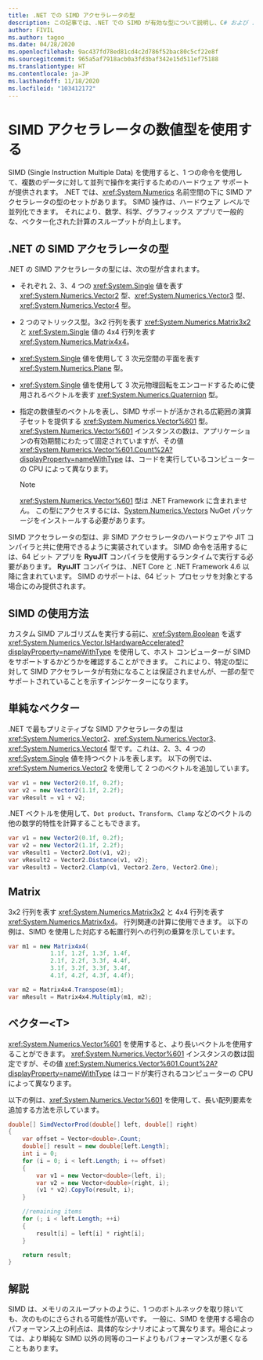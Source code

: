```yaml
---
title: .NET での SIMD アクセラレータの型
description: この記事では、.NET での SIMD が有効な型について説明し、C# および .NET でハードウェアの SIMD 操作を使用する方法について示します。
author: FIVIL
ms.author: tagoo
ms.date: 04/28/2020
ms.openlocfilehash: 9ac437fd78ed81cd4c2d786f52bac80c5cf22e8f
ms.sourcegitcommit: 965a5af7918acb0a3fd3baf342e15d511ef75188
ms.translationtype: HT
ms.contentlocale: ja-JP
ms.lasthandoff: 11/18/2020
ms.locfileid: "103412172"
---
```

# <a name="use-simd-accelerated-numeric-types"></a>SIMD アクセラレータの数値型を使用する

SIMD (Single Instruction Multiple Data) を使用すると、1 つの命令を使用して、複数のデータに対して並列で操作を実行するためのハードウェア サポートが提供されます。 .NET では、<xref:System.Numerics> 名前空間の下に SIMD アクセラレータの型のセットがあります。 SIMD 操作は、ハードウェア レベルで並列化できます。 それにより、数学、科学、グラフィックス アプリで一般的な、ベクター化された計算のスループットが向上します。

## <a name="net-simd-accelerated-types"></a>.NET の SIMD アクセラレータの型

.NET の SIMD アクセラレータの型には、次の型が含まれます。

- それぞれ 2、3、4 つの <xref:System.Single> 値を表す <xref:System.Numerics.Vector2> 型、<xref:System.Numerics.Vector3> 型、<xref:System.Numerics.Vector4> 型。

- 2 つのマトリックス型。3x2 行列を表す <xref:System.Numerics.Matrix3x2> と <xref:System.Single> 値の 4x4 行列を表す <xref:System.Numerics.Matrix4x4>。

- <xref:System.Single> 値を使用して 3 次元空間の平面を表す <xref:System.Numerics.Plane> 型。

- <xref:System.Single> 値を使用して 3 次元物理回転をエンコードするために使用されるベクトルを表す <xref:System.Numerics.Quaternion> 型。

- 指定の数値型のベクトルを表し、SIMD サポートが活かされる広範囲の演算子セットを提供する <xref:System.Numerics.Vector%601> 型。 <xref:System.Numerics.Vector%601> インスタンスの数は、アプリケーションの有効期間にわたって固定されていますが、その値 <xref:System.Numerics.Vector%601.Count%2A?displayProperty=nameWithType> は、コードを実行しているコンピューターの CPU によって異なります。

  > [!NOTE]
  > <xref:System.Numerics.Vector%601> 型は .NET Framework に含まれません。 この型にアクセスするには、[System.Numerics.Vectors](https://www.nuget.org/packages/System.Numerics.Vectors) NuGet パッケージをインストールする必要があります。
  
SIMD アクセラレータの型は、非 SIMD アクセラレータのハードウェアや JIT コンパイラと共に使用できるように実装されています。 SIMD 命令を活用するには、64 ビット アプリを **RyuJIT** コンパイラを使用するランタイムで実行する必要があります。 **RyuJIT** コンパイラは、.NET Core と .NET Framework 4.6 以降に含まれています。 SIMD のサポートは、64 ビット プロセッサを対象とする場合にのみ提供されます。

## <a name="how-to-use-simd"></a>SIMD の使用方法

カスタム SIMD アルゴリズムを実行する前に、<xref:System.Boolean> を返す <xref:System.Numerics.Vector.IsHardwareAccelerated?displayProperty=nameWithType> を使用して、ホスト コンピューターが SIMD をサポートするかどうかを確認することができます。 これにより、特定の型に対して SIMD アクセラレータが有効になることは保証されませんが、一部の型でサポートされていることを示すインジケーターになります。

## <a name="simple-vectors"></a>単純なベクター

.NET で最もプリミティブな SIMD アクセラレータの型は <xref:System.Numerics.Vector2>、<xref:System.Numerics.Vector3>、<xref:System.Numerics.Vector4> 型です。これは、2、3、4 つの <xref:System.Single> 値を持つベクトルを表します。 以下の例では、<xref:System.Numerics.Vector2> を使用して 2 つのベクトルを追加しています。

```csharp
var v1 = new Vector2(0.1f, 0.2f);
var v2 = new Vector2(1.1f, 2.2f);
var vResult = v1 + v2;
```

.NET ベクトルを使用して、`Dot product`、`Transform`、`Clamp` などのベクトルの他の数学的特性を計算することもできます。

```csharp
var v1 = new Vector2(0.1f, 0.2f);
var v2 = new Vector2(1.1f, 2.2f);
var vResult1 = Vector2.Dot(v1, v2);
var vResult2 = Vector2.Distance(v1, v2);
var vResult3 = Vector2.Clamp(v1, Vector2.Zero, Vector2.One);
```

## <a name="matrix"></a>Matrix

3x2 行列を表す <xref:System.Numerics.Matrix3x2> と 4x4 行列を表す <xref:System.Numerics.Matrix4x4>。 行列関連の計算に使用できます。 以下の例は、SIMD を使用した対応する転置行列への行列の乗算を示しています。

```csharp
var m1 = new Matrix4x4(
            1.1f, 1.2f, 1.3f, 1.4f,
            2.1f, 2.2f, 3.3f, 4.4f,
            3.1f, 3.2f, 3.3f, 3.4f,
            4.1f, 4.2f, 4.3f, 4.4f);

var m2 = Matrix4x4.Transpose(m1);
var mResult = Matrix4x4.Multiply(m1, m2);
```

## <a name="vectort"></a>ベクター\<T>

<xref:System.Numerics.Vector%601> を使用すると、より長いベクトルを使用することができます。 <xref:System.Numerics.Vector%601> インスタンスの数は固定ですが、その値 <xref:System.Numerics.Vector%601.Count%2A?displayProperty=nameWithType> はコードが実行されるコンピューターの CPU によって異なります。

以下の例は、<xref:System.Numerics.Vector%601> を使用して、長い配列要素を追加する方法を示しています。

```csharp
double[] SimdVectorProd(double[] left, double[] right)
{
    var offset = Vector<double>.Count;
    double[] result = new double[left.Length];
    int i = 0;
    for (i = 0; i < left.Length; i += offset)
    {
        var v1 = new Vector<double>(left, i);
        var v2 = new Vector<double>(right, i);
        (v1 * v2).CopyTo(result, i);
    }

    //remaining items
    for (; i < left.Length; ++i)
    {
        result[i] = left[i] * right[i];
    }

    return result;
}
```

## <a name="remarks"></a>解説

SIMD は、メモリのスループットのように、1 つのボトルネックを取り除いても、次のものにさらされる可能性が高いです。 一般に、SIMD を使用する場合のパフォーマンス上の利点は、具体的なシナリオによって異なります。場合によっては、より単純な SIMD 以外の同等のコードよりもパフォーマンスが悪くなることもあります。
